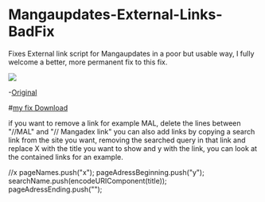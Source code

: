 # Mangaupdates-External-Links-BadFix
Fixes External link script for Mangaupdates in a poor but usable way, I fully welcome a better, more permanent fix to this fix.

![](https://github.com/Reibies/Mangaupdates-External-Links-BadFix/blob/master/image.png)


-[Original](https://greasyfork.org/en/scripts/39045-mangaupdates-external-links2)

#[my fix Download](https://github.com/Reibies/Mangaupdates-External-Links-BadFix/raw/master/EXTlink_fix.user.js)



if you want to remove a link for example MAL, delete the lines between "//MAL" and "// Mangadex link" you can also add links by copying a search link from the site you want, removing the searched query in that link and replace X with the title you want to show and y with the link, you can look at the contained links for an example.


//x
pageNames.push("x");
pageAdressBeginning.push("y");
searchName.push(encodeURIComponent(title));
pageAdressEnding.push("");
